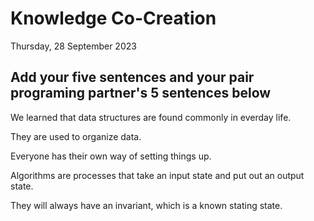 # Knowledge Co-Creation
Thursday, 28 September 2023

## Add your five sentences and your pair programing partner's 5 sentences below
We learned that data structures are found commonly in everday life.

They are used to organize data.

Everyone has their own way of setting things up.

Algorithms are processes that take an input state and put out an output state.

They will always have an invariant, which is a known stating state.
